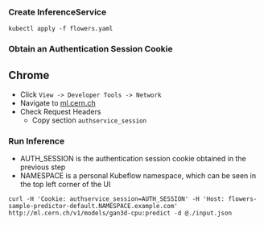 ### Create InferenceService

```kubectl apply -f flowers.yaml```

### Obtain an Authentication Session Cookie

## Chrome

- Click `View -> Developer Tools -> Network`
- Navigate to [ml.cern.ch](https://ml.cern.ch)
- Check Request Headers
    - Copy section `authservice_session`

### Run Inference

- AUTH_SESSION is the authentication session cookie obtained in the previous step
- NAMESPACE is a personal Kubeflow namespace, which can be seen in the top left corner of the UI

```curl -H 'Cookie: authservice_session=AUTH_SESSION' -H 'Host: flowers-sample-predictor-default.NAMESPACE.example.com' http://ml.cern.ch/v1/models/gan3d-cpu:predict -d @./input.json```

